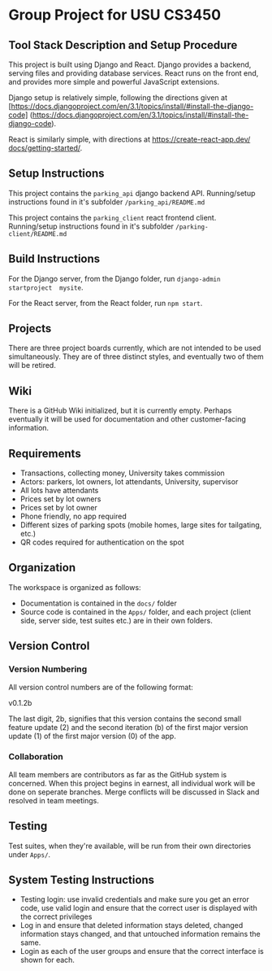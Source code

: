 # Group Project for USU CS3450

## Tool Stack Description and Setup Procedure

This project is built using Django and React. Django provides a backend, serving
files and providing database services. React runs on the front end, and provides
more simple and powerful JavaScript extensions. 

Django setup is relatively simple, following the directions given at 
[https://docs.djangoproject.com/en/3.1/topics/install/#install-the-django-code]
(https://docs.djangoproject.com/en/3.1/topics/install/#install-the-django-code).

React is similarly simple, with directions at [https://create-react-app.dev/
docs/getting-started/](https://create-react-app.dev/docs/getting-started/).

## Setup Instructions

This project contains the `parking_api` django backend API. Running/setup 
instructions found in it's subfolder ```/parking_api/README.md```

This project contains the `parking_client` react frontend client. Running/setup 
instructions found in it's subfolder ```/parking-client/README.md```

## Build Instructions

For the Django server, from the Django folder, run ```django-admin startproject 
mysite```.

For the React server, from the React folder, run ```npm start```.

## Projects

There are three project boards currently, which are not intended to be used 
simultaneously. They are of three distinct styles, and eventually two of them 
will be retired.

## Wiki

There is a GitHub Wiki initialized, but it is currently empty. Perhaps eventually 
it will be used for documentation and other customer-facing information.

## Requirements

 - Transactions, collecting money, University takes commission
 - Actors: parkers, lot owners, lot attendants, University, supervisor
 - All lots have attendants
 - Prices set by lot owners
 - Prices set by lot owner
 - Phone friendly, no app required
 - Different sizes of parking spots (mobile homes, large sites for tailgating, etc.)
 - QR codes required for authentication on the spot

## Organization

The workspace is organized as follows:

 - Documentation is contained in the ```docs/``` folder
 - Source code is contained in the ```Apps/``` folder, and each project (client 
   side, server side, test suites etc.) are in their own folders.

## Version Control

### Version Numbering

All version control numbers are of the following format:

v0.1.2b

The last digit, 2b, signifies that this version contains the second small 
feature update (2) and the second iteration (b) of the first major version 
update (1) of the first major version (0) of the app.

### Collaboration

All team members are contributors as far as the GitHub system is concerned. When
this project begins in earnest, all individual work will be done on seperate
branches. Merge conflicts will be discussed in Slack and resolved in team
meetings.

## Testing

Test suites, when they're available, will be run from their own directories 
under ```Apps/```.

## System Testing Instructions

 - Testing login: use invalid credentials and make sure you get an error code,
   use valid login and ensure that the correct user is displayed with the correct
   privileges
 - Log in and ensure that deleted information stays deleted, changed information 
   stays changed, and that untouched information remains the same.
 - Login as each of the user groups and ensure that the correct interface is shown
   for each.
